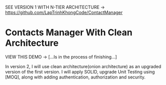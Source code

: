 SEE VERSION 1 WITH N-TIER ARCHITECTURE -> https://github.com/LapTrinhKhongCode/ContactManager
# Contacts Manager With Clean Architecture 

 VIEW THIS DEMO -> [...Is in the process of finishing...]

In version 2, I will use clean architecture(onion architecture) as an upgraded version of the first version. I will apply SOLID, upgrade Unit Testing using [MOQ], along with adding authentication, authorization and security.
